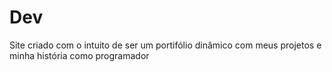 # Dev
 Site criado com o intuito de ser um portifólio dinâmico com meus projetos e minha história como programador
